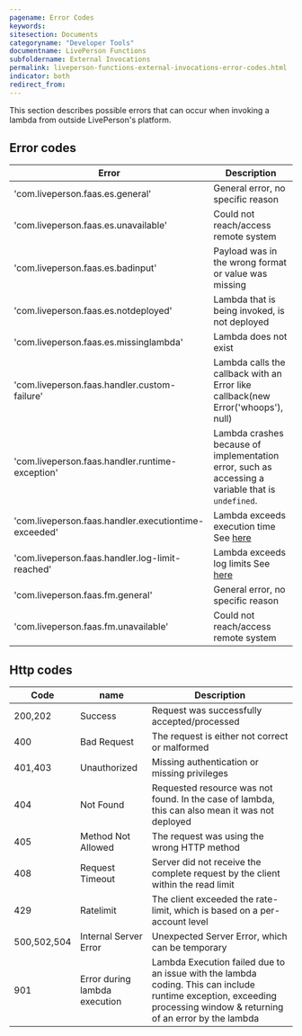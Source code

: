 ```yaml
---
pagename: Error Codes
keywords:
sitesection: Documents
categoryname: "Developer Tools"
documentname: LivePerson Functions
subfoldername: External Invocations
permalink: liveperson-functions-external-invocations-error-codes.html
indicator: both
redirect_from:
---
```


This section describes possible errors that can occur when invoking a lambda from outside LivePerson's platform.

## Error codes

| Error                                               | Description                                                                                                     |
|-----------------------------------------------------|-----------------------------------------------------------------------------------------------------------------|
| 'com.liveperson.faas.es.general'                    | General error, no specific reason                                                                               |
| 'com.liveperson.faas.es.unavailable'                | Could not reach/access remote system                                                                            |
| 'com.liveperson.faas.es.badinput'                   | Payload was in the wrong format or value was missing                                                            |
| 'com.liveperson.faas.es.notdeployed'                | Lambda that is being invoked, is not deployed                                                                   |
| 'com.liveperson.faas.es.missinglambda'              | Lambda does not exist                                                                                           |
| 'com.liveperson.faas.handler.custom-failure'        | Lambda calls the callback with an Error like callback(new Error('whoops'), null)                                |
| 'com.liveperson.faas.handler.runtime-exception'     | Lambda crashes because of implementation error, such as accessing a variable that is `undefined`.               |
| 'com.liveperson.faas.handler.executiontime-exceeded' | Lambda exceeds execution time See [here](liveperson-functions-monitoring-logs.html) |
| 'com.liveperson.faas.handler.log-limit-reached'     | Lambda exceeds log limits See [here](liveperson-functions-monitoring-logs.html)     |
| 'com.liveperson.faas.fm.general'                    | General error, no specific reason                                                                               |
| 'com.liveperson.faas.fm.unavailable'                | Could not reach/access remote system                                                                            |


## Http codes

| Code                                               | name             | Description                                              |
|----------------------------------------------------|-----------------|-----------------------------------------------|
| 200,202       |   Success                             | Request was successfully accepted/processed   |
| 400           |   Bad Request                         | The request is either not correct or malformed                                            |
| 401,403       |   Unauthorized                        | Missing authentication or missing privileges                   |
| 404           |   Not Found                           | Requested resource was not found. In the case of lambda, this can also mean it was not deployed  |
| 405           |   Method Not Allowed                  | The request was using the wrong HTTP method                   |
| 408           |   Request Timeout                     | Server did not receive the complete request by the client within the read limit |
| 429           |   Ratelimit                           | The client exceeded the rate-limit, which is based on a per-account level            |
| 500,502,504   |   Internal Server Error               | Unexpected Server Error, which can be temporary                               |
| 901           |   Error during lambda execution       | Lambda Execution failed due to an issue with the lambda coding. This can include runtime exception, exceeding processing window & returning of an error by the lambda                   |
